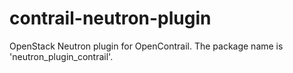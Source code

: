 contrail-neutron-plugin
=======================

OpenStack Neutron plugin for OpenContrail.
The package name is 'neutron\_plugin\_contrail'.
